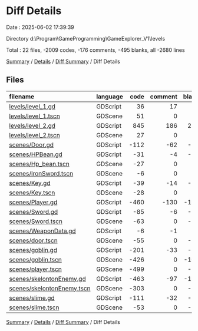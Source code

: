 # Diff Details

Date : 2025-06-02 17:39:39

Directory d:\\Program\\GameProgramming\\GameExplorer_V1\\levels

Total : 22 files,  -2009 codes, -176 comments, -495 blanks, all -2680 lines

[Summary](results.md) / [Details](details.md) / [Diff Summary](diff.md) / Diff Details

## Files
| filename | language | code | comment | blank | total |
| :--- | :--- | ---: | ---: | ---: | ---: |
| [levels/level\_1.gd](/levels/level_1.gd) | GDScript | 36 | 17 | 11 | 64 |
| [levels/level\_1.tscn](/levels/level_1.tscn) | GDScene | 51 | 0 | 19 | 70 |
| [levels/level\_2.gd](/levels/level_2.gd) | GDScript | 845 | 186 | 217 | 1,248 |
| [levels/level\_2.tscn](/levels/level_2.tscn) | GDScene | 27 | 0 | 11 | 38 |
| [scenes/Door.gd](/scenes/Door.gd) | GDScript | -112 | -62 | -33 | -207 |
| [scenes/HPBean.gd](/scenes/HPBean.gd) | GDScript | -31 | -4 | -13 | -48 |
| [scenes/Hp\_bean.tscn](/scenes/Hp_bean.tscn) | GDScene | -27 | 0 | -9 | -36 |
| [scenes/IronSword.tscn](/scenes/IronSword.tscn) | GDScene | -6 | 0 | -3 | -9 |
| [scenes/Key.gd](/scenes/Key.gd) | GDScript | -39 | -14 | -16 | -69 |
| [scenes/Key.tscn](/scenes/Key.tscn) | GDScene | -28 | 0 | -9 | -37 |
| [scenes/Player.gd](/scenes/Player.gd) | GDScript | -460 | -130 | -139 | -729 |
| [scenes/Sword.gd](/scenes/Sword.gd) | GDScript | -85 | -6 | -17 | -108 |
| [scenes/Sword.tscn](/scenes/Sword.tscn) | GDScene | -63 | 0 | -12 | -75 |
| [scenes/WeaponData.gd](/scenes/WeaponData.gd) | GDScript | -6 | -1 | -1 | -8 |
| [scenes/door.tscn](/scenes/door.tscn) | GDScene | -55 | 0 | -12 | -67 |
| [scenes/goblin.gd](/scenes/goblin.gd) | GDScript | -201 | -33 | -65 | -299 |
| [scenes/goblin.tscn](/scenes/goblin.tscn) | GDScene | -426 | 0 | -104 | -530 |
| [scenes/player.tscn](/scenes/player.tscn) | GDScene | -499 | 0 | -78 | -577 |
| [scenes/skelontonEnemy.gd](/scenes/skelontonEnemy.gd) | GDScript | -463 | -97 | -136 | -696 |
| [scenes/skelontonEnemy.tscn](/scenes/skelontonEnemy.tscn) | GDScene | -303 | 0 | -55 | -358 |
| [scenes/slime.gd](/scenes/slime.gd) | GDScript | -111 | -32 | -37 | -180 |
| [scenes/slime.tscn](/scenes/slime.tscn) | GDScene | -53 | 0 | -14 | -67 |

[Summary](results.md) / [Details](details.md) / [Diff Summary](diff.md) / Diff Details